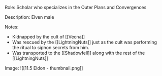 Role: Scholar who specializes in the Outer Plans and Convergences

Description: Elven male

Notes: 
- Kidnapped by the cult of [[Vecna]]
- Was rescued by the [[LightningNuts]] just as the cult was performing the ritual to siphon secrets from him.
- Was transported to the [[Shadowfell]] along with the rest of the [[LightningNuts]]

Image: 
![[11.5 Eldon - thumbnail.png]]